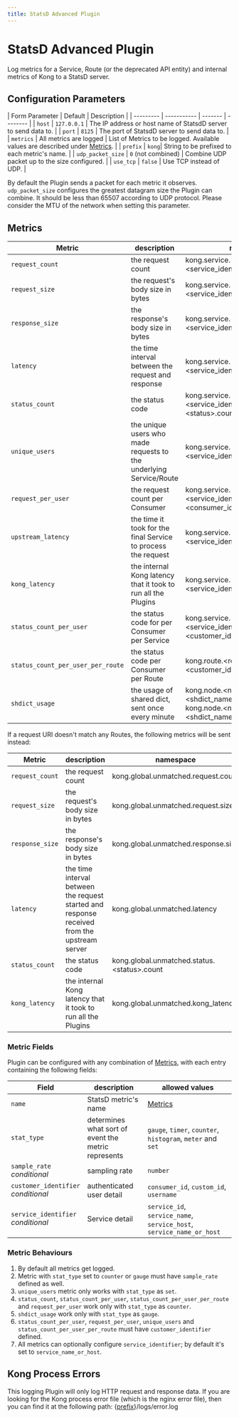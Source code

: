 ```yaml
---
title: StatsD Advanced Plugin
---
```

# StatsD Advanced Plugin

Log metrics for a Service, Route (or the deprecated API entity) and internal metrics of Kong to a StatsD server. 

## Configuration Parameters

| Form Parameter | Default | Description |
| --------- | ----------- | ------- | -------- |
| `host` | `127.0.0.1` | The IP address or host name of StatsdD server to send data to. |
| `port` | `8125` | The port of StatsdD server to send data to. |
| `metrics` | All metrics are logged | List of Metrics to be logged. Available values are described under [Metrics](#metrics). |
| `prefix` | `kong`| String to be prefixed to each metric's name. |
| `udp_packet_size` | `0` (not combined) | Combine UDP packet up to the size configured. |
| `use_tcp` | `false` | Use TCP instead of UDP. |

By default the Plugin sends a packet for each metric it observes.
`udp_packet_size` configures the greatest datagram size the Plugin can combine.
It should be less than 65507 according to UDP protocol.
Please consider the MTU of the network when setting this parameter.

## Metrics

Metric                     | description | namespace
---                        | ---         | ---
`request_count`            | the request count | kong.service.\<service_identifier>.request.count
`request_size`             | the request's body size in bytes | kong.service.\<service_identifier>.request.size
`response_size`            | the response's body size in bytes | kong.service.\<service_identifier>.response.size
`latency`                  | the time interval between the request and response | kong.service.\<service_identifier>.latency
`status_count`             | the status code | kong.service.\<service_identifier>.status.\<status>.count
`unique_users`             | the unique users who made requests to the underlying Service/Route | kong.service.\<service_identifier>.user.uniques
`request_per_user`         | the request count per Consumer | kong.service.\<service_identifier>.user.\<consumer_id>.count
`upstream_latency`         | the time it took for the final Service to process the request | kong.service.\<service_identifier>.upstream_latency
`kong_latency`             | the internal Kong latency that it took to run all the Plugins | kong.service.\<service_identifier>.kong_latency
`status_count_per_user`    | the status code for per Consumer per Service | kong.service.\<service_identifier>.user.\<customer_id>.status.\<status>
`status_count_per_user_per_route`    | the status code per Consumer per Route | kong.route.\<route_id>.user.\<customer_id>.status.\<status>
`shdict_usage`             | the usage of shared dict, sent once every minute |kong.node.\<node_hostname>.shdict.\<shdict_name>.free_space and kong.node.\<node_hostname>.shdict.\<shdict_name>.capacity


If a request URI doesn't match any Routes, the following metrics will be sent instead:

Metric                     | description | namespace
---                        | ---         | ---
`request_count`            | the request count | kong.global.unmatched.request.count
`request_size`             | the request's body size in bytes | kong.global.unmatched.request.size
`response_size`            | the response's body size in bytes | kong.global.unmatched.response.size
`latency`                  | the time interval between the request started and response received from the upstream server | kong.global.unmatched.latency
`status_count`             | the status code | kong.global.unmatched.status.\<status>.count
`kong_latency`             | the internal Kong latency that it took to run all the Plugins | kong.global.unmatched.kong_latency

### Metric Fields

Plugin can be configured with any combination of [Metrics](#metrics), with each entry containing the following fields:

Field         | description                                             | allowed values
---           | ---                                                     | --- 
`name`          | StatsD metric's name                                  | [Metrics](#metrics)          
`stat_type`     | determines what sort of event the metric represents   | `gauge`, `timer`, `counter`, `histogram`, `meter` and `set`|
`sample_rate`<br>*conditional*   | sampling rate                        | `number`                 
`customer_identifier`<br>*conditional* | authenticated user detail       | `consumer_id`, `custom_id`, `username`
`service_identifier`<br>*conditional* | Service detail       | `service_id`, `service_name`, `service_host`, `service_name_or_host`

### Metric Behaviours

1.  By default all metrics get logged.
2.  Metric with `stat_type` set to `counter` or `gauge` must have `sample_rate` defined as well.
3.  `unique_users` metric only works with `stat_type` as `set`.
4.  `status_count`, `status_count_per_user`, `status_count_per_user_per_route` and `request_per_user` work only with `stat_type` as `counter`.
5.  `shdict_usage` work only with `stat_type` as `gauge`.
6.  `status_count_per_user`, `request_per_user`, `unique_users` and `status_count_per_user_per_route` must have `customer_identifier` defined.
7.  All metrics can optionally configure `service_identifier`; by default it's set to `service_name_or_host`.


## Kong Process Errors

This logging Plugin will only log HTTP request and response data. If you are
looking for the Kong process error file (which is the nginx error file), then
you can find it at the following path:
{[prefix](/{{site.data.kong_latest.release}}/configuration/#prefix)}/logs/error.log
